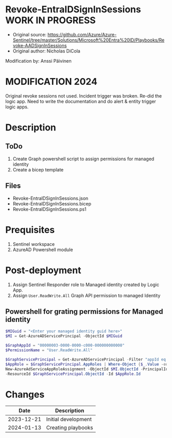 # Revoke-EntraIDSignInSessions WORK IN PROGRESS
- Original source: https://github.com/Azure/Azure-Sentinel/tree/master/Solutions/Microsoft%20Entra%20ID/Playbooks/Revoke-AADSignInSessions
- Original author: Nicholas DiCola

Modification by: Anssi Päivinen

# MODIFICATION 2024
Original revoke sessions not used. Incident trigger was broken.
Re-did the logic app. Need to write the documentation and do alert & entity trigger logic apps. 


# Description

## ToDo
1. Create Graph powershell script to assign permissions for managed identity
2. Create a bicep template 

## Files
- Revoke-EntraIDSignInSessions.json
- Revoke-EntraIDSignInSessions.bicep
- Revoke-EntraIDSignInSessions.ps1

# Prequisites
1. Sentinel workspace
2. AzureAD Powershell module

# Post-deployment
1. Assign Sentinel Responder role to Managed identity created by Logic App.
2. Assign `User.ReadWrite.All` Graph API permission to managed Identity

## Powershell for grating permissions for Managed identity

```powershell
$MIGuid = "<Enter your managed identity guid here>"
$MI = Get-AzureADServicePrincipal -ObjectId $MIGuid

$GraphAppId = "00000003-0000-0000-c000-000000000000"
$PermissionName = "User.ReadWrite.All" 

$GraphServicePrincipal = Get-AzureADServicePrincipal -Filter "appId eq '$GraphAppId'"
$AppRole = $GraphServicePrincipal.AppRoles | Where-Object {$_.Value -eq $PermissionName -and $_.AllowedMemberTypes -contains "Application"}
New-AzureAdServiceAppRoleAssignment -ObjectId $MI.ObjectId -PrincipalId $MI.ObjectId `
-ResourceId $GraphServicePrincipal.ObjectId -Id $AppRole.Id
```

# Changes
|Date|Description|
|--|--|
|2023-12-21|Initial development|
|2024-01-13|Creating playbooks|